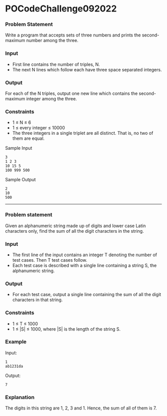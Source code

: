 # POCodeChallenge092022

### Problem Statement
Write a program that accepts sets of three numbers and prints the second-maximum number among the three.

### Input
- First line contains the number of triples, N.
- The next N lines which follow each have three space separated integers.

### Output
For each of the N triples, output one new line which contains the second-maximum integer among the three.

### Constraints
- 1 ≤ N ≤ 6
- 1 ≤ every integer ≤ 10000
- The three integers in a single triplet are all distinct. That is, no two of them are equal.

Sample Input
```
3
1 2 3
10 15 5
100 999 500
```
Sample Output
```
2
10
500
```
---

### Problem statement
Given an alphanumeric string made up of digits and lower case Latin characters only, find the sum of all the digit characters in the string.

### Input
- The first line of the input contains an integer T denoting the number of test cases. Then T test cases follow.
- Each test case is described with a single line containing a string S, the alphanumeric string.

### Output
- For each test case, output a single line containing the sum of all the digit characters in that string.

### Constraints
- 1 ≤ T ≤ 1000
- 1 ≤ |S| ≤ 1000, where |S| is the length of the string S.

### Example
Input:
```
1
ab1231da
```

Output:
```
7
```

### Explanation
The digits in this string are 1, 2, 3 and 1. Hence, the sum of all of them is 7.
